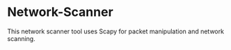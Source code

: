 # Network-Scanner
This network scanner tool uses Scapy for packet manipulation and network scanning.
